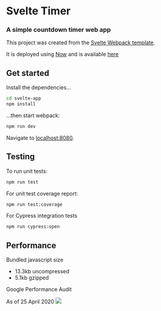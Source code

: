 # Svelte Timer
### A simple countdown timer web app

This project was created from the [Svelte Webpack template](https://github.com/sveltejs/template-webpack).

It is deployed using [Now](https://zeit.co/now) and is available [here](https://svelte-timer-flame.now.sh/)

## Get started

Install the dependencies...

```bash
cd svelte-app
npm install
```

...then start webpack:

```bash
npm run dev
```

Navigate to [localhost:8080](http://localhost:8080).

## Testing

To run unit tests:
```bash
npm run test
```
For unit test coverage report:
```bash
npm run test:coverage
```

For Cypress integration tests
```bash
npm run cypress:open
```

## Performance

Bundled javascript size
- 13.3kb uncompressed
- 5.1kb gzipped

Google Performance Audit

As of 25 April 2020
![](https://user-images.githubusercontent.com/18305854/80263358-7f9ecb00-86e4-11ea-9090-796193a6ba28.PNG)